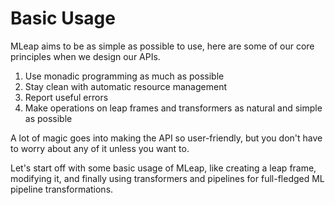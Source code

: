 # Basic Usage

MLeap aims to be as simple as possible to use, here are some of our core
principles when we design our APIs.

1. Use monadic programming as much as possible
2. Stay clean with automatic resource management
3. Report useful errors
4. Make operations on leap frames and transformers as natural and simple
   as possible

A lot of magic goes into making the API so user-friendly, but you don't
have to worry about any of it unless you want to.

Let's start off with some basic usage of MLeap, like creating a leap
frame, modifying it, and finally using transformers and pipelines for
full-fledged ML pipeline transformations.

